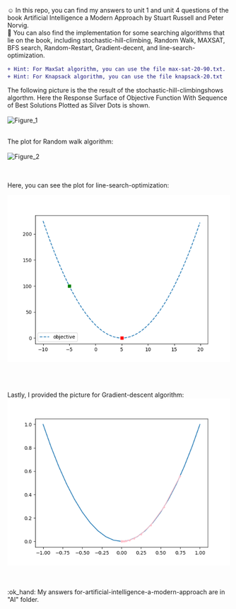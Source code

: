 :relaxed:	 In this repo, you can find my answers to unit 1 and unit 4 questions of the book Artificial Intelligence a Modern Approach by Stuart Russell and Peter Norvig.
<br/>
:slightly_smiling_face: You can also find the implementation for some searching algorithms that lie on the book, including stochastic-hill-climbing, Random Walk, MAXSAT, BFS search, Random-Restart, Gradient-decent, and line-search-optimization.
<br/>

```diff
+ Hint: For MaxSat algorithm, you can use the file max-sat-20-90.txt.
+ Hint: For Knapsack algorithm, you can use the file knapsack-20.txt


```




The following picture is the the result of the stochastic-hill-climbingshows algorthm. Here the Response Surface of Objective Function With Sequence of Best Solutions Plotted as Silver Dots is shown. 
<br/>
<br/>
![Figure_1](https://user-images.githubusercontent.com/23177625/212638448-f9ec6f65-ce98-490b-a233-b77e56fe9edd.png)
<br/>
<br/>

The plot for Random walk algorithm:
<br/>
<br/>
![Figure_2](https://user-images.githubusercontent.com/23177625/212658649-4f2f44f5-03ca-4dd6-840a-c704cc184b49.png)

<br/>
<br/>
Here, you can see the plot for line-search-optimization:

![My Image](Figure_3.png)



<br/>
<br/>

Lastly, I provided the picture for Gradient-descent algorithm:
![My Image](Figure_4.png)

<br/>
<br/>
:ok_hand: My answers for-artificial-intelligence-a-modern-approach are in "AI" folder. 
